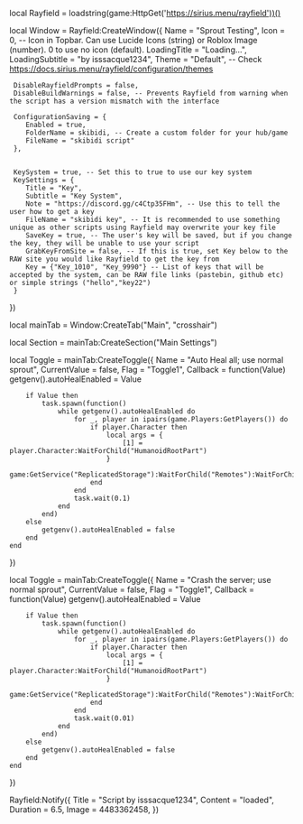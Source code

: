 local Rayfield = loadstring(game:HttpGet('https://sirius.menu/rayfield'))()
 
 
 local Window = Rayfield:CreateWindow({
     Name = "Sprout Testing",
     Icon = 0, -- Icon in Topbar. Can use Lucide Icons (string) or Roblox Image (number). 0 to use no icon (default).
     LoadingTitle = "Loading...",
     LoadingSubtitle = "by isssacque1234",
     Theme = "Default", -- Check https://docs.sirius.menu/rayfield/configuration/themes
  
     DisableRayfieldPrompts = false,
     DisableBuildWarnings = false, -- Prevents Rayfield from warning when the script has a version mismatch with the interface
  
     ConfigurationSaving = {
        Enabled = true,
        FolderName = skibidi, -- Create a custom folder for your hub/game
        FileName = "skibidi script"
     },
 
  
     KeySystem = true, -- Set this to true to use our key system
     KeySettings = {
        Title = "Key",
        Subtitle = "Key System",
        Note = "https://discord.gg/c4Ctp35FHm", -- Use this to tell the user how to get a key
        FileName = "skibidi key", -- It is recommended to use something unique as other scripts using Rayfield may overwrite your key file
        SaveKey = true, -- The user's key will be saved, but if you change the key, they will be unable to use your script
        GrabKeyFromSite = false, -- If this is true, set Key below to the RAW site you would like Rayfield to get the key from
        Key = {"Key_1010", "Key_9990"} -- List of keys that will be accepted by the system, can be RAW file links (pastebin, github etc) or simple strings ("hello","key22")
     }
  }) 
 
 
 
  local mainTab = Window:CreateTab("Main", "crosshair")
 
  local Section = mainTab:CreateSection("Main Settings")
 
 
 local Toggle = mainTab:CreateToggle({
    Name = "Auto Heal all; use normal sprout",
    CurrentValue = false,
    Flag = "Toggle1",
    Callback = function(Value)
        getgenv().autoHealEnabled = Value

        if Value then
            task.spawn(function()
                while getgenv().autoHealEnabled do
                    for _, player in ipairs(game.Players:GetPlayers()) do
                        if player.Character then
                            local args = {
                                [1] = player.Character:WaitForChild("HumanoidRootPart")
                            }
                            game:GetService("ReplicatedStorage"):WaitForChild("Remotes"):WaitForChild("HealAbility"):FireServer(unpack(args))
                        end
                    end
                    task.wait(0.1)
                end
            end)
        else
            getgenv().autoHealEnabled = false
        end
    end
})


local Toggle = mainTab:CreateToggle({
    Name = "Crash the server; use normal sprout",
    CurrentValue = false,
    Flag = "Toggle1", 
    Callback = function(Value)
        getgenv().autoHealEnabled = Value

        if Value then
            task.spawn(function()
                while getgenv().autoHealEnabled do
                    for _, player in ipairs(game.Players:GetPlayers()) do
                        if player.Character then
                            local args = {
                                [1] = player.Character:WaitForChild("HumanoidRootPart")
                            }
                            game:GetService("ReplicatedStorage"):WaitForChild("Remotes"):WaitForChild("HealAbility"):FireServer(unpack(args))
                        end
                    end
                    task.wait(0.01)
                end
            end)
        else
            getgenv().autoHealEnabled = false
        end
    end
})
 
 
  Rayfield:Notify({
     Title = "Script by isssacque1234",
     Content = "loaded",
     Duration = 6.5,
     Image = 4483362458,
  })
